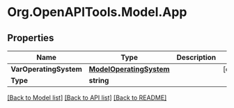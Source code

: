# Org.OpenAPITools.Model.App

## Properties

Name | Type | Description | Notes
------------ | ------------- | ------------- | -------------
**VarOperatingSystem** | [**ModelOperatingSystem**](ModelOperatingSystem.md) |  | [optional] 
**Type** | **string** |  | 

[[Back to Model list]](../README.md#documentation-for-models) [[Back to API list]](../README.md#documentation-for-api-endpoints) [[Back to README]](../README.md)

